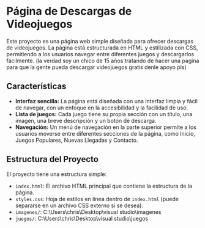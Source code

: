 # Página de Descargas de Videojuegos

Este proyecto es una página web simple diseñada para ofrecer descargas de videojuegos. La página está estructurada en HTML y estilizada con CSS, permitiendo a los usuarios navegar entre diferentes juegos y descargarlos fácilmente.
(la verdad soy un chico de 15 años tratando de hacer una pagina para que la gente pueda descargar videojuegos gratis denle apoyo pls)

## Características

- **Interfaz sencilla:** La página está diseñada con una interfaz limpia y fácil de navegar, con un enfoque en la accesibilidad y la facilidad de uso.
- **Lista de juegos:** Cada juego tiene su propia sección con un título, una imagen, una breve descripción y un botón de descarga.
- **Navegación:** Un menú de navegación en la parte superior permite a los usuarios moverse entre diferentes secciones de la página, como Inicio, Juegos Populares, Nuevas Llegadas y Contacto.

## Estructura del Proyecto

El proyecto tiene una estructura simple:

- `index.html`: El archivo HTML principal que contiene la estructura de la página.
- `styles.css`: Hoja de estilos en línea dentro de `index.html` (puede separarse en un archivo CSS externo si se desea).
- `imagenes/`: C:\Users\chris\Desktop\visual studio\imagenes
- `juegos/`: C:\Users\chris\Desktop\visual studio\juegos
